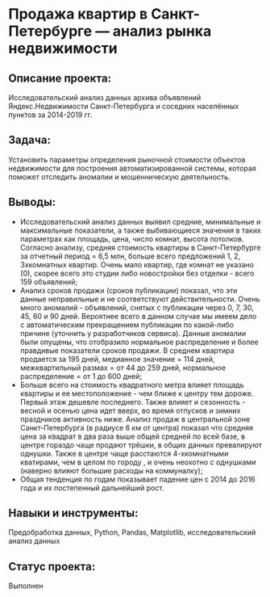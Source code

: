 # Продажа квартир в Санкт-Петербурге — анализ рынка недвижимости
## Описание проекта:
Исследовательский анализ данных архива объявлений Яндекс.Недвижимости Санкт-Петербурга и соседних населённых пунктов за 2014-2019 гг. 
## Задача:
Установить параметры определения рыночной стоимости объектов недвижимости для построения автоматизированной системы, которая поможет отследить аномалии и мошенническую деятельность.
## Выводы:
- Исследовательский анализ данных выявил средние, минимальные и максимальные показатели, а также выбивающиеся значения в таких параметрах как площадь, цена, число комнат, высота потолков. Согласно анализу, средняя стоимость квартиры в Санкт-Петербурге за отчетный период = 6,5 млн, больше всего предложений 1, 2, 3хкомнатных квартир. Очень мало квартир, где комнат не указано (0), скорее всего это студии либо новостройки без отделки - всего 159 объявлений;
- Анализ сроков продажи (сроков публикации) показал, что эти данные неправильные и не соответствуют действительности. Очень много аномалий - объявлений, снятых с публикации через 0, 7, 30, 45, 60 и 90 дней. Вероятнее всего в данном случае мы имеем дело с автоматическим прекращением публикации по какой-либо причине (уточнить у разработчиков сервиса). Данные аномалии были опущены, что отобразило нормальное распределение и более правдивые показатели сроков продажи. В среднем квартира продается за 195 дней, медианное значение = 114 дней, межквартильный размах = от 44 до 259 дней, нормальное распределение = от 1 до 600 дней;
- Больше всего на стоимость квадратного метра влияет площадь квартиры и ее местоположение - чем ближе к центру тем дороже. Первый этаж дешевле последнего. Также влияет и сезонность - весной и осенью цена идет вверх, во время отпусков и зимних праздников активность ниже. Анализ продаж в центральной зоне Санкт-Петербурга (в радиусе 6 км от центра) показал что средняя цена за квадрат в два раза выше общей средней по всей базе, в центре гораздо чаще продают трёшки, в общих данных превалируют однушки. Также в центре чаще расстаются 4-хкомнатными кватирами, чем в целом по городу , и очень неохотно с однушками (наверно влияют большие расходы на коммуналку);
- Общая тенденция по годам показывает падение цен с 2014 до 2016 года и их постепенный дальнейший рост. 
## Навыки и инструменты:
Предобработка данных, Python, Pandas, Matplotlib, исследовательский анализ данных
## Статус проекта:
Выполнен
